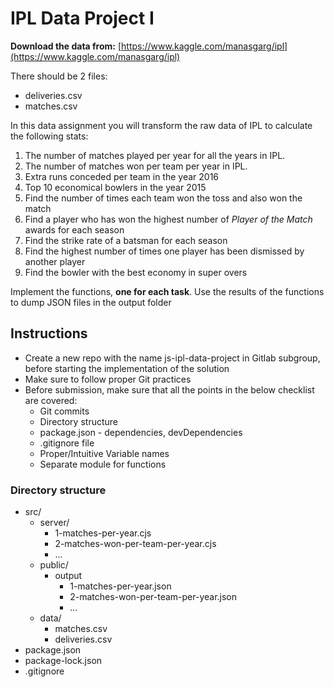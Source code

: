 # IPL Data Project I

**Download the data from:** [https://www.kaggle.com/manasgarg/ipl](https://www.kaggle.com/manasgarg/ipl)

There should be 2 files:

- deliveries.csv
- matches.csv

In this data assignment you will transform the raw data of IPL to calculate the following stats:

1. The number of matches played per year for all the years in IPL.
2. The number of matches won per team per year in IPL.
3. Extra runs conceded per team in the year 2016
4. Top 10 economical bowlers in the year 2015
5. Find the number of times each team won the toss and also won the match
6. Find a player who has won the highest number of *Player of the Match* awards for each season
7. Find the strike rate of a batsman for each season
8. Find the highest number of times one player has been dismissed by another player
9. Find the bowler with the best economy in super overs

Implement the functions, **one for each task**.
Use the results of the functions to dump JSON files in the output folder

## Instructions

- Create a new repo with the name js-ipl-data-project in Gitlab subgroup, before starting the implementation of the solution
- Make sure to follow proper Git practices
- Before submission, make sure that all the points in the below checklist are covered:
  - Git commits
  - Directory structure
  - package.json - dependencies, devDependencies
  - .gitignore file
  - Proper/Intuitive Variable names
  - Separate module for functions

### Directory structure

- src/
  - server/
    - 1-matches-per-year.cjs
    - 2-matches-won-per-team-per-year.cjs
    - ...
  - public/
    - output
      - 1-matches-per-year.json
      - 2-matches-won-per-team-per-year.json
      - ...
  - data/
    - matches.csv
    - deliveries.csv
- package.json
- package-lock.json
- .gitignore

